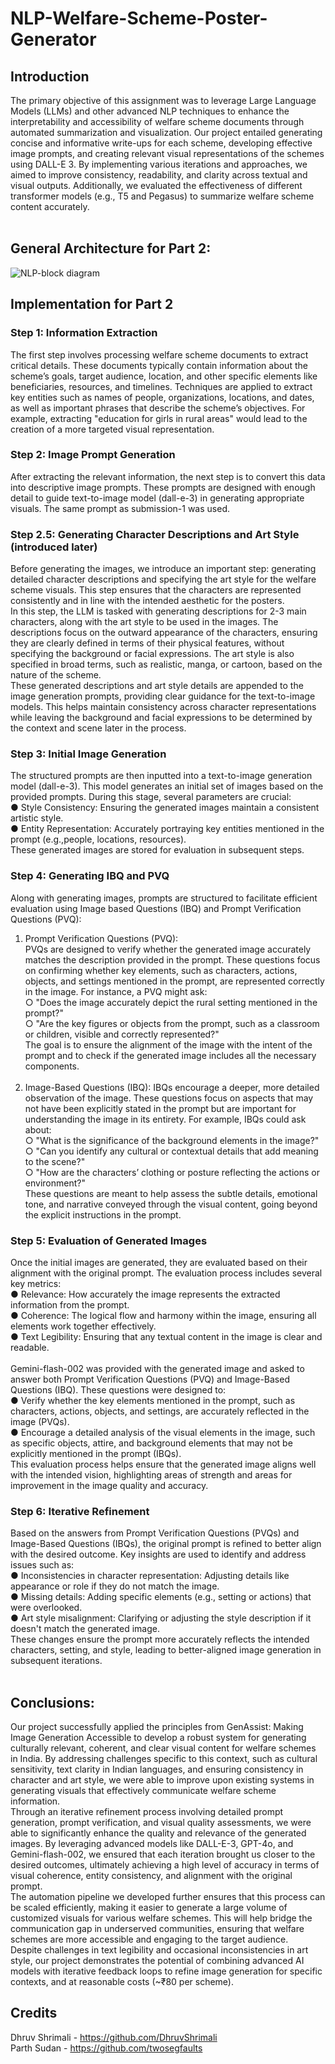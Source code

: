 # NLP-Welfare-Scheme-Poster-Generator
## Introduction
The primary objective of this assignment was to leverage Large Language Models (LLMs) and other advanced NLP techniques to enhance the interpretability and accessibility of welfare scheme documents through automated summarization and visualization. Our project entailed generating concise and informative write-ups for each scheme, developing effective image prompts, and creating relevant visual representations of the schemes using DALL-E 3. By implementing various iterations and approaches, we aimed to improve consistency, readability, and clarity across textual and visual outputs. Additionally, we evaluated the effectiveness of different transformer models (e.g., T5 and Pegasus) to summarize welfare scheme content accurately.<br><br>

## General Architecture for Part 2:
![NLP-block diagram](https://github.com/user-attachments/assets/056d9ea8-f19b-446d-b4cb-67afc8e90c7b)

## Implementation for Part 2
### Step 1: Information Extraction
The first step involves processing welfare scheme documents to extract critical details. These documents typically contain information about the scheme’s goals, target audience, location, and other specific elements like beneficiaries, resources, and timelines.
Techniques are applied to extract key entities such as names of people, organizations, locations, and dates, as well as important phrases that describe the scheme’s objectives. For example, extracting "education for girls in rural areas" would lead to the creation of a more targeted visual representation.<br>
### Step 2: Image Prompt Generation
After extracting the relevant information, the next step is to convert this data into descriptive image prompts. These prompts are designed with enough detail to guide text-to-image model (dall-e-3) in generating appropriate visuals. The same prompt as submission-1 was used.<br>
### Step 2.5: Generating Character Descriptions and Art Style (introduced later)
Before generating the images, we introduce an important step: generating detailed character descriptions and specifying the art style for the welfare scheme visuals. This step ensures that the characters are represented consistently and in line with the intended aesthetic for the posters.<br>
In this step, the LLM is tasked with generating descriptions for 2-3 main characters, along with the art style to be used in the images. The descriptions focus on the outward appearance of the characters, ensuring they are clearly defined in terms of their physical features, without specifying the background or facial expressions. The art style is also specified in broad terms, such as realistic, manga, or cartoon, based on the nature of the scheme.<br>
 These generated descriptions and art style details are appended to the image generation prompts, providing clear guidance for the text-to-image models. This helps maintain consistency across character representations while leaving the background and facial expressions to be determined by the context and scene later in the process.<br>
### Step 3: Initial Image Generation
The structured prompts are then inputted into a text-to-image generation model (dall-e-3). This model generates an initial set of images based on the provided prompts. During this stage, several parameters are crucial:<br>
● Style Consistency: Ensuring the generated images maintain a consistent artistic style.<br>
● Entity Representation: Accurately portraying key entities mentioned in the prompt (e.g.,people, locations, resources).<br>
These generated images are stored for evaluation in subsequent steps.<br>
### Step 4: Generating IBQ and PVQ
Along with generating images, prompts are structured to facilitate efficient evaluation using Image based Questions (IBQ) and Prompt Verification Questions (PVQ):<br>
1. Prompt Verification Questions (PVQ):<br>
PVQs are designed to verify whether the generated image accurately matches the description provided in the prompt. These questions focus on confirming whether key elements, such as characters, actions, objects, and settings mentioned in the prompt, are represented correctly in the image. For instance, a PVQ might ask:<br>
○ "Does the image accurately depict the rural setting mentioned in the prompt?"<br>
○ "Are the key figures or objects from the prompt, such as a classroom or children, visible and correctly represented?"<br>
The goal is to ensure the alignment of the image with the intent of the prompt and to check if the generated image includes all the necessary components.<br><br>
2. Image-Based Questions (IBQ):
IBQs encourage a deeper, more detailed observation of the image. These questions focus on aspects that may not have been explicitly stated in the prompt but are important for understanding the image in its entirety. For example, IBQs could ask about:<br>
○ "What is the significance of the background elements in the image?"<br>
○ "Can you identify any cultural or contextual details that add meaning to the scene?"<br>
○ "How are the characters’ clothing or posture reflecting the actions or environment?"<br>
These questions are meant to help assess the subtle details, emotional tone, and narrative conveyed through the visual content, going beyond the explicit instructions in the prompt. <br>
### Step 5: Evaluation of Generated Images
Once the initial images are generated, they are evaluated based on their alignment with the original prompt. The evaluation process includes several key metrics:<br>
● Relevance: How accurately the image represents the extracted information from the prompt.<br>
● Coherence: The logical flow and harmony within the image, ensuring all elements work together effectively.<br>
● Text Legibility: Ensuring that any textual content in the image is clear and readable.<br><br>
Gemini-flash-002 was provided with the generated image and asked to answer both Prompt Verification Questions (PVQ) and Image-Based Questions (IBQ). These questions were designed to:<br>
● Verify whether the key elements mentioned in the prompt, such as characters, actions, objects, and settings, are accurately reflected in the image (PVQs).<br>
● Encourage a detailed analysis of the visual elements in the image, such as specific objects, attire, and background elements that may not be explicitly mentioned in the prompt (IBQs).<br>
This evaluation process helps ensure that the generated image aligns well with the intended vision, highlighting areas of strength and areas for improvement in the image quality and accuracy.<br>
### Step 6: Iterative Refinement
Based on the answers from Prompt Verification Questions (PVQs) and Image-Based Questions (IBQs), the original prompt is refined to better align with the desired outcome. Key insights are used to identify and address issues such as:<br>
● Inconsistencies in character representation: Adjusting details like appearance or role if they do not match the image.<br>
● Missing details: Adding specific elements (e.g., setting or actions) that were overlooked.<br>
● Art style misalignment: Clarifying or adjusting the style description if it doesn't match the generated image.<br>
These changes ensure the prompt more accurately reflects the intended characters, setting, and style, leading to better-aligned image generation in subsequent iterations.<br><br>

## Conclusions:
Our project successfully applied the principles from GenAssist: Making Image Generation Accessible to develop a robust system for generating culturally relevant, coherent, and clear visual content for welfare schemes in India. By addressing challenges specific to this context, such as cultural sensitivity, text clarity in Indian languages, and ensuring consistency in character and art style, we were able to improve upon existing systems in generating visuals that effectively communicate welfare scheme information.<br>
Through an iterative refinement process involving detailed prompt generation, prompt verification, and visual quality assessments, we were able to significantly enhance the quality and relevance of the generated images. By leveraging advanced models like DALL-E-3, GPT-4o, and Gemini-flash-002, we ensured that each iteration brought us closer to the desired outcomes, ultimately achieving a high level of accuracy in terms of visual coherence, entity consistency, and alignment with the original prompt.<br>
The automation pipeline we developed further ensures that this process can be scaled efficiently, making it easier to generate a large volume of customized visuals for various welfare schemes. This will help bridge the communication gap in underserved communities, ensuring that welfare schemes are more accessible and engaging to the target audience.<br>
Despite challenges in text legibility and occasional inconsistencies in art style, our project demonstrates the potential of combining advanced AI models with iterative feedback loops to refine image generation for specific contexts, and at reasonable costs (~₹80 per scheme).<br>

## Credits
Dhruv Shrimali - https://github.com/DhruvShrimali<br>
Parth Sudan - https://github.com/twosegfaults<br>



